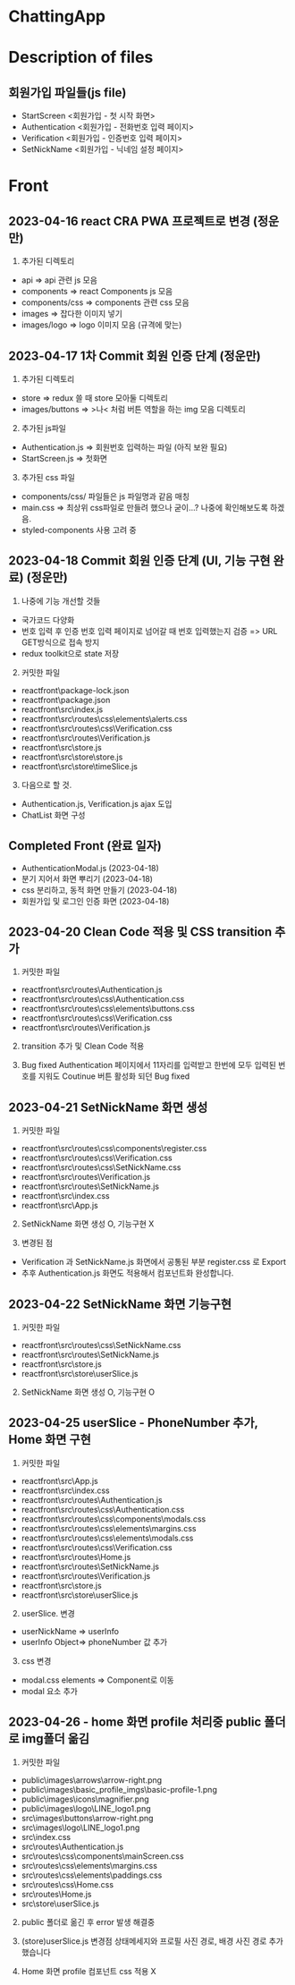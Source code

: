# ChattingApp

# Description of files
## 회원가입 파일들(js file)
- StartScreen <회원가입 - 첫 시작 화면>
- Authentication <회원가입 - 전화번호 입력 페이지>
- Verification <회원가입 - 인증번호 입력 페이지>
- SetNickName <회원가입 - 닉네임 설정 페이지>


# Front
## 2023-04-16 react CRA PWA 프로젝트로 변경 (정운만)
1. 추가된 디렉토리
- api => api 관련 js 모음 
- components => react Components js 모음
- components/css => components 관련 css 모음
- images => 잡다한 이미지 넣기
- images/logo => logo 이미지 모음 (규격에 맞는)


## 2023-04-17 1차 Commit 회원 인증 단계 (정운만)
1. 추가된 디렉토리
- store => redux 쓸 때 store 모아둘 디렉토리
- images/buttons => >나< 처럼 버튼 역할을 하는 img 모음 디렉토리

2. 추가된 js파일
- Authentication.js => 회원번호 입력하는 파일 (아직 보완 필요)
- StartScreen.js => 첫화면

3. 추가된 css 파일
- components/css/ 파일들은 js 파일명과 같음 매칭
- main.css => 최상위 css파일로 만들려 했으나 굳이...? 나중에 확인해보도록 하겠음.
- styled-components 사용 고려 중

## 2023-04-18 Commit 회원 인증 단계 (UI, 기능 구현 완료) (정운만)

1. 나중에 기능 개선할 것들
- 국가코드 다양화
- 번호 입력 후 인증 번호 입력 페이지로 넘어갈 때 번호 입력했는지 검증 => URL GET방식으로 접속 방지
- redux toolkit으로 state 저장

2. 커밋한 파일
- reactfront\package-lock.json
- reactfront\package.json
- reactfront\src\index.js
- reactfront\src\routes\css\elements\alerts.css
- reactfront\src\routes\css\Verification.css
- reactfront\src\routes\Verification.js
- reactfront\src\store.js
- reactfront\src\store\store.js
- reactfront\src\store\timeSlice.js

3. 다음으로 할 것.
- Authentication.js, Verification.js ajax 도입
- ChatList 화면 구성

## Completed Front (완료 일자)
- AuthenticationModal.js (2023-04-18)
- 분기 지어서 화면 뿌리기 (2023-04-18)
- css 분리하고, 동적 화면 만들기 (2023-04-18)
- 회원가입 및 로그인 인증 화면 (2023-04-18)

## 2023-04-20 Clean Code 적용 및 CSS transition 추가

1. 커밋한 파일
- reactfront\src\routes\Authentication.js
- reactfront\src\routes\css\Authentication.css
- reactfront\src\routes\css\elements\buttons.css
- reactfront\src\routes\css\Verification.css
- reactfront\src\routes\Verification.js

2. transition 추가 및 Clean Code 적용

3. Bug fixed
Authentication 페이지에서 11자리를 입력받고
한번에 모두 입력된 번호를 지워도 Coutinue 버튼 활성화 되던 Bug fixed


## 2023-04-21 SetNickName 화면 생성
1. 커밋한 파일
- reactfront\src\routes\css\components\register.css
- reactfront\src\routes\css\Verification.css
- reactfront\src\routes\css\SetNickName.css
- reactfront\src\routes\Verification.js
- reactfront\src\routes\SetNickName.js
- reactfront\src\index.css
- reactfront\src\App.js

2. SetNickName 화면 생성 O, 기능구현 X

3. 변경된 점
- Verification 과 SetNickName.js 화면에서 공통된 부분 register.css 로 Export
- 추후 Authentication.js 화면도 적용해서 컴포넌트화 완성합니다.


## 2023-04-22 SetNickName 화면 기능구현

1. 커밋한 파일
- reactfront\src\routes\css\SetNickName.css
- reactfront\src\routes\SetNickName.js
- reactfront\src\store.js
- reactfront\src\store\userSlice.js

2. SetNickName 화면 생성 O, 기능구현 O


## 2023-04-25 userSlice - PhoneNumber 추가, Home 화면 구현

1. 커밋한 파일
- reactfront\src\App.js
- reactfront\src\index.css
- reactfront\src\routes\Authentication.js
- reactfront\src\routes\css\Authentication.css
- reactfront\src\routes\css\components\modals.css
- reactfront\src\routes\css\elements\margins.css
- reactfront\src\routes\css\elements\modals.css
- reactfront\src\routes\css\Verification.css
- reactfront\src\routes\Home.js
- reactfront\src\routes\SetNickName.js
- reactfront\src\routes\Verification.js
- reactfront\src\store.js
- reactfront\src\store\userSlice.js

2. userSlice. 변경
- userNickName => userInfo
- userInfo Object=> phoneNumber 값 추가

3. css 변경
- modal.css elements => Component로 이동
- modal 요소 추가


## 2023-04-26 - home 화면 profile 처리중 public 폴더로 img폴더 옮김

1. 커밋한 파일
- public\images\arrows\arrow-right.png
- public\images\basic_profile_imgs\basic-profile-1.png
- public\images\icons\magnifier.png
- public\images\logo\LINE_logo1.png
- src\images\buttons\arrow-right.png
- src\images\logo\LINE_logo1.png
- src\index.css
- src\routes\Authentication.js
- src\routes\css\components\mainScreen.css
- src\routes\css\elements\margins.css
- src\routes\css\elements\paddings.css
- src\routes\css\Home.css
- src\routes\Home.js
- src\store\userSlice.js

2. public 폴더로 옮긴 후 error 발생 해결중

3. (store)userSlice.js 변경점
상태메세지와 프로필 사진 경로, 배경 사진 경로 추가했습니다

4. Home 화면 profile 컴포넌트 css 적용 X
